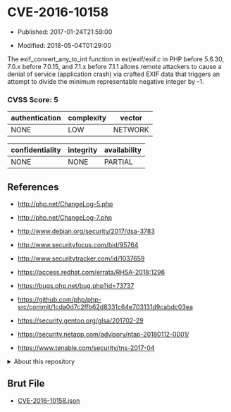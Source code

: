 # CVE-2016-10158

- Published: 2017-01-24T21:59:00

- Modified: 2018-05-04T01:29:00

The exif_convert_any_to_int function in ext/exif/exif.c in PHP before 5.6.30, 7.0.x before 7.0.15, and 7.1.x before 7.1.1 allows remote attackers to cause a denial of service (application crash) via crafted EXIF data that triggers an attempt to divide the minimum representable negative integer by -1.

### CVSS Score: **5**

| authentication | complexity | vector |
| --- | --- | --- |
| NONE | LOW | NETWORK |

| confidentiality | integrity | availability |
| --- | --- | --- |
| NONE | NONE | PARTIAL |

## References

* http://php.net/ChangeLog-5.php

* http://php.net/ChangeLog-7.php

* http://www.debian.org/security/2017/dsa-3783

* http://www.securityfocus.com/bid/95764

* http://www.securitytracker.com/id/1037659

* https://access.redhat.com/errata/RHSA-2018:1296

* https://bugs.php.net/bug.php?id=73737

* https://github.com/php/php-src/commit/1cda0d7c2ffb62d8331c64e703131d9cabdc03ea

* https://security.gentoo.org/glsa/201702-29

* https://security.netapp.com/advisory/ntap-20180112-0001/

* https://www.tenable.com/security/tns-2017-04

<details>
<summary>About this repository</summary> 

  This repository is part of the project [Live Hack CVE](https://github.com/Live-Hack-CVE). Main website can be found [www.live-hack.org](https://www.live-hack.org) 
  
  Made by [Sn0wAlice](https://github.com/Sn0wAlice) for the people that care about security and need to have a feed of the latest CVEs. Hope you enjoy it, don't forget to star the repo and follow me on [Twitter](https://twitter.com/Sn0wAlice) and [Github](https://github.com/Sn0wAlice). And that is my [personnal website](https://www.alice-snow.me/)

  - [Home Page](https://github.com/Live-Hack-CVE)
  - [Framework](https://github.com/Live-Hack-CVE/cve-framework)
  - [CVE database](https://github.com/Live-Hack-CVE/full_database)
  - [Changelog](https://github.com/Live-Hack-CVE/Changelog)
</details>

## Brut File

* [CVE-2016-10158.json](https://raw.githubusercontent.com/Live-Hack-CVE/full_database/main/cves/2016/CVE-2016-10158.json)

